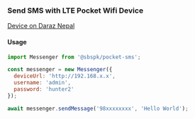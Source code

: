 ### Send SMS with LTE Pocket Wifi Device

[Device on Daraz Nepal](https://www.daraz.com.np/products/4g-wifi-router-wireless-portable-pocket-wifi-mobile-hotspot-car-wi-fi-router-3g-4g-lte-with-sim-card-slot-with-145-inch-lcd-display-i107503833-s1028863069.html)

#### Usage

```js
import Messenger from '@sbspk/pocket-sms';

const messenger = new Messenger({
  deviceUrl: 'http://192.168.x.x',
  username: 'admin',
  password: 'hunter2'
});

await messenger.sendMessage('98xxxxxxxx', 'Hello World');
```
